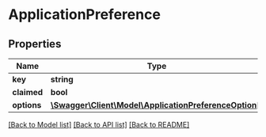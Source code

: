 # ApplicationPreference

## Properties
Name | Type | Description | Notes
------------ | ------------- | ------------- | -------------
**key** | **string** |  | 
**claimed** | **bool** |  | 
**options** | [**\Swagger\Client\Model\ApplicationPreferenceOption[]**](ApplicationPreferenceOption.md) |  | 

[[Back to Model list]](../../README.md#documentation-for-models) [[Back to API list]](../../README.md#documentation-for-api-endpoints) [[Back to README]](../../README.md)

